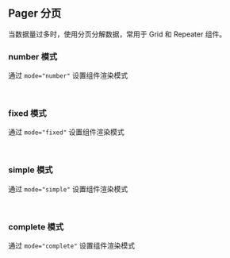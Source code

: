 <div class="demo-header">
<p class="overviewicon">
  <span class="wapi-form-page"/>
</p>

## Pager 分页

<nova-uxlink widget-name="Pager"></nova-uxlink>

当数据量过多时，使用分页分解数据，常用于 Grid 和 Repeater 组件。
</div>

### number 模式

通过 `mode="number"` 设置组件渲染模式

<nova-demo-view link="pager/pager-mode-number.vue"></nova-demo-view>

<br />

### fixed 模式

通过 `mode="fixed"` 设置组件渲染模式

<nova-demo-view link="pager/pager-mode-fixed.vue"></nova-demo-view>

<br />

### simple 模式

通过 `mode="simple"` 设置组件渲染模式

<nova-demo-view link="pager/pager-mode-simple.vue"></nova-demo-view>

<br />

### complete 模式

通过 `mode="complete"` 设置组件渲染模式

<nova-demo-view link="pager/pager-mode.vue"></nova-demo-view>

<br />
